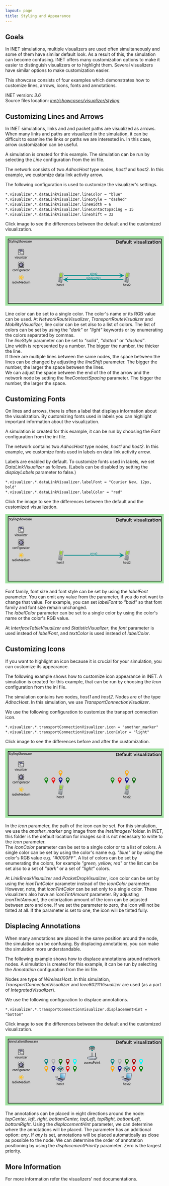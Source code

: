 ```yaml
---
layout: page
title: Styling and Appearance
---
```


<script type="text/javascript">
  function swapImage(id,before,after) {
    src=document.getElementById(id).src;
    if (src.match(before)) {
      document.getElementById(id).src=after;
    } else {
      document.getElementById(id).src=before;
    }
  }
</script>

## Goals

In INET simulations, multiple visualizers are used often simultaneously and some
of them have similar default look.  As a result of this, the simulation can become
confusing. INET offers many customization options to make it easier to distinguish
visualizers or to highlight them. Several visualizers have similar options to make
customization easier.

This showcase consists of four examples which demonstrates how to customize
lines, arrows, icons, fonts and annotations.

INET version: <var>3.6</var><br>
Source files location: <a href="https://github.com/inet-framework/inet-showcases/tree/master/visualizer/styling" target="_blank"><var>inet/showcases/visualizer/styling</var></a>

## Customizing Lines and Arrows

In INET simulations, links and and packet paths are visualized as arrows. When
many links and paths are visualized in the simulation, it can be difficult to
examine the links or paths we are interested in. In this case, arrow customization
can be useful.

A simulation is created for this example. The simulation can be run by selecting
the <var>Line</var> configuration from the ini file.

The network consists of two <var>AdhocHost</var> type nodes,
<var>host1</var> and <var>host2</var>. In this example, we customize data link
activity arrow.

The following configuration is used to customize the visualizer's settings.

``` {.snippet}
*.visualizer.*.dataLinkVisualizer.lineColor = "blue"
*.visualizer.*.dataLinkVisualizer.lineStyle = "dashed"
*.visualizer.*.dataLinkVisualizer.lineWidth = 6
*.visualizer.*.dataLinkVisualizer.lineContactSpacing = 15
*.visualizer.*.dataLinkVisualizer.lineShift = 32
```

Click image to see the differences between the default and the customized visualization.

<img id="lineImg" onclick="swapImage('lineImg','Line_default_v0727.png','Line_custom_v0727.png')" src="Line_default_v0727.png" class="screen" />

Line color can be set to a single color. The color's name or its RGB value can be
used. At <var>NetworkRouteVisualizer</var>,
<var>TransportRouteVisualizer</var> and <var>MobilityVisualizer</var>, line color
can be set also to a list of colors. The list of colors can be set by using the *"dark"*
or *"light"* keywords or by enumerating the colors separated by commas.<br>
The <var>lineStyle</var> parameter can be set to *"solid"*, *"dotted"* or
*"dashed"*.<br> Line width is represented by a number. The bigger the number,
the thicker the line.<br> If there are multiple lines between the same nodes, the
space between the lines can be changed by adjusting the <var>lineShift</var>
parameter. The bigger the number, the larger the space between the lines.<br>
We can adjust the space between the end of the of the arrow and the network
node by setting the <var>lineContactSpacing</var> parameter. The bigger the
number, the larger the space.

## Customizing Fonts

On lines and arrows, there is often a label that displays information about the
visualization. By customizing fonts used in labels you can highlight important
information about the visualization.

A simulation is created for this example, it can be run by choosing the
<var>Font</var> configuration from the ini file.

The network contains two <var>AdhocHost</var> type nodes, <var>host1</var>
and <var>host2</var>. In this example, we customize fonts used in labels on
data link activity arrow.

<!-- Question: all labels can be disabled? -->
Labels are enabled by default. To customize fonts used in labels, we set
<var>DataLinkVisualizer</var> as follows. (Labels can be disabled by setting the
<var>displayLabels</var> parameter to false.)

``` {.snippet}
*.visualizer.*.dataLinkVisualizer.labelFont = "Courier New, 12px, bold"
*.visualizer.*.dataLinkVisualizer.labelColor = "red"
```

Click the image to see the differences between the default and the customized visualization.

<img id="fontsImg" onclick="swapImage('fontsImg','Font_default_v0727.png','Font_custom_v0727.png')" src="Font_default_v0727.png" class="screen" />

Font family, font size and font style can be set by using the <var>labelFont</var>
parameter. You can omit any value from the parameter, if you do not want to
change that value. For example, you can set <var>labelFont</var> to *"bold"* so
that font family and font size remain unchanged.<br> The
<var>labelColor</var> parameter can be set to a single color by using the color's name
or the color's RGB value.

At <var>InterfaceTableVisualizer</var> and <var>StatisticVisualizer</var>, the
<var>font</var> parameter is used instead of <var>labelFont</var>, and
<var>textColor</var> is used instead of <var>labelColor</var>.

## Customizing Icons

If you want to highlight an icon because it is crucial for your simulation, you can
customize its appearance.

The following example shows how to customize icon appearance in INET. A
simulation is created for this example, that can be run by choosing the
<var>Icon</var> configuration from the ini file.

The simulation contains two nodes, <var>host1</var> and <var>host2</var>.
Nodes are of the type <var>AdhocHost</var>. In this simulation, we use
<var>TransportConnectionVisualizer</var>.

We use the following configuration to customize the transport connection icon.

``` {.snippet}
*.visualizer.*.transportConnectionVisualizer.icon = "another_marker"
*.visualizer.*.transportConnectionVisualizer.iconColor = "light"
```

Click image to see the differences before and after the customization.

<img id="iconImg" onclick="swapImage('iconImg','Icon_default_v0727.png','Icon_custom_v0727.png')" src="Icon_default_v0727.png" class="screen" />

In the <var>icon</var> parameter, the path of the icon can be set. For this
simulation, we use the *another\_marker* png image from the *inet/images/*
folder. In INET, this folder is the default location for images so it is not necessary
to write to the <var>icon</var> parameter.<br> The <var>iconColor</var>
parameter can be set to a single color or to a list of colors. A single color can be set
by using the color's name e.g. *"blue"* or by using the color's RGB value e.g.
*"\#0000FF"*. A list of colors can be set by enumerating the colors, for example
*"green, yellow, red"* or the list can be set also to a set of *"dark"* or a set of
*"light"* colors.

At <var>LinkBreakVisualizer</var> and <var>PacketDropVisualizer</var>, icon
color can be set by using the <var>iconTintColor</var> parameter instead of the
<var>iconColor</var> parameter. However, note, that <var>iconTintColor</var>
can be set only to a single color. These visualizers also have an
<var>iconTintAmount</var> parameter. By adjusting <var>iconTintAmount</var>, the
colorization amount of the icon can be adjusted between zero and one. If we set
the parameter to zero, the icon will not be tinted at all. If the parameter is set to
one, the icon will be tinted fully.

## Displacing Annotations

When many annotations are placed in the same position around the node, the
simulation can be confusing. By displacing annotations, you can make the
simulation more understandable.

The following example shows how to displace annotations around network nodes.
A simulation is created for this example, it can be run by selecting the
<var>Annotation</var> configuration from the ini file.

Nodes are type of <var>WirelessHost</var>. In this simulation,
<var>TransportConnectionVisualizer</var> and <var>Ieee80211Visualizer</var> are
used (as a part of <var>IntegratedVisualizer</var>).

We use the following configuration to displace annotations.

``` {.snippet}
*.visualizer.*.transportConnectionVisualizer.displacementHint = "bottom"
```

Click image to see the differences between the default and the customized visualization.

<!--TODO: images -->
<img id="annotImg" onclick="swapImage('annotImg','Annotation_default_v0802.png','Annotation_custom_v0802.png')" src="Annotation_default_v0802.png" class="screen" />

<!-- TODO: explanation -->
The annotations can be placed in eight directions around the node: *topCenter,
left, right, bottomCenter, topLeft, topRight, bottomLeft, bottomRight*. Using the
<var>displacementHint</var> parameter, we can determine where the
annotations will be placed. The parameter has an additional option: *any*. If
*any* is set, annotations will be placed automatically as close as possible to the
node. We can determine the order of annotation positioning by using the
<var>displacementPriority</var> parameter. Zero is the largest priority.

## More Information

For more information refer the visualizers' ned documentations.
